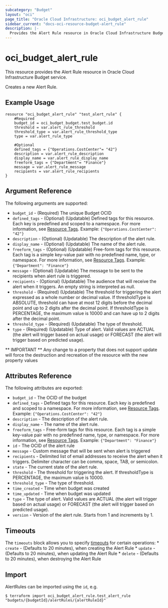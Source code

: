 ```yaml
---
subcategory: "Budget"
layout: "oci"
page_title: "Oracle Cloud Infrastructure: oci_budget_alert_rule"
sidebar_current: "docs-oci-resource-budget-alert_rule"
description: |-
  Provides the Alert Rule resource in Oracle Cloud Infrastructure Budget service
---
```


# oci_budget_alert_rule
This resource provides the Alert Rule resource in Oracle Cloud Infrastructure Budget service.

Creates a new Alert Rule.


## Example Usage

```hcl
resource "oci_budget_alert_rule" "test_alert_rule" {
	#Required
	budget_id = oci_budget_budget.test_budget.id
	threshold = var.alert_rule_threshold
	threshold_type = var.alert_rule_threshold_type
	type = var.alert_rule_type

	#Optional
	defined_tags = {"Operations.CostCenter"= "42"}
	description = var.alert_rule_description
	display_name = var.alert_rule_display_name
	freeform_tags = {"Department"= "Finance"}
	message = var.alert_rule_message
	recipients = var.alert_rule_recipients
}
```

## Argument Reference

The following arguments are supported:

* `budget_id` - (Required) The unique Budget OCID
* `defined_tags` - (Optional) (Updatable) Defined tags for this resource. Each key is predefined and scoped to a namespace. For more information, see [Resource Tags](https://docs.cloud.oracle.com/iaas/Content/General/Concepts/resourcetags.htm).  Example: `{"Operations.CostCenter": "42"}` 
* `description` - (Optional) (Updatable) The description of the alert rule.
* `display_name` - (Optional) (Updatable) The name of the alert rule.
* `freeform_tags` - (Optional) (Updatable) Free-form tags for this resource. Each tag is a simple key-value pair with no predefined name, type, or namespace. For more information, see [Resource Tags](https://docs.cloud.oracle.com/iaas/Content/General/Concepts/resourcetags.htm).  Example: `{"Department": "Finance"}` 
* `message` - (Optional) (Updatable) The message to be sent to the recipients when alert rule is triggered.
* `recipients` - (Optional) (Updatable) The audience that will receive the alert when it triggers. An empty string is interpreted as null.
* `threshold` - (Required) (Updatable) The threshold for triggering the alert expressed as a whole number or decimal value. If thresholdType is ABSOLUTE, threshold can have at most 12 digits before the decimal point and up to 2 digits after the decimal point. If thresholdType is PERCENTAGE, the maximum value is 10000 and can have up to 2 digits after the decimal point. 
* `threshold_type` - (Required) (Updatable) The type of threshold.
* `type` - (Required) (Updatable) Type of alert. Valid values are ACTUAL (the alert will trigger based on actual usage) or FORECAST (the alert will trigger based on predicted usage). 


** IMPORTANT **
Any change to a property that does not support update will force the destruction and recreation of the resource with the new property values

## Attributes Reference

The following attributes are exported:

* `budget_id` - The OCID of the budget
* `defined_tags` - Defined tags for this resource. Each key is predefined and scoped to a namespace. For more information, see [Resource Tags](https://docs.cloud.oracle.com/iaas/Content/General/Concepts/resourcetags.htm).  Example: `{"Operations.CostCenter": "42"}` 
* `description` - The description of the alert rule.
* `display_name` - The name of the alert rule.
* `freeform_tags` - Free-form tags for this resource. Each tag is a simple key-value pair with no predefined name, type, or namespace. For more information, see [Resource Tags](https://docs.cloud.oracle.com/iaas/Content/General/Concepts/resourcetags.htm).  Example: `{"Department": "Finance"}` 
* `id` - The OCID of the alert rule
* `message` - Custom message that will be sent when alert is triggered
* `recipients` - Delimited list of email addresses to receive the alert when it triggers. Delimiter character can be comma, space, TAB, or semicolon. 
* `state` - The current state of the alert rule.
* `threshold` - The threshold for triggering the alert. If thresholdType is PERCENTAGE, the maximum value is 10000. 
* `threshold_type` - The type of threshold.
* `time_created` - Time when budget was created
* `time_updated` - Time when budget was updated
* `type` - The type of alert. Valid values are ACTUAL (the alert will trigger based on actual usage) or FORECAST (the alert will trigger based on predicted usage). 
* `version` - Version of the alert rule. Starts from 1 and increments by 1.

## Timeouts

The `timeouts` block allows you to specify [timeouts](https://registry.terraform.io/providers/hashicorp/oci/latest/docs/guides/changing_timeouts) for certain operations:
	* `create` - (Defaults to 20 minutes), when creating the Alert Rule
	* `update` - (Defaults to 20 minutes), when updating the Alert Rule
	* `delete` - (Defaults to 20 minutes), when destroying the Alert Rule


## Import

AlertRules can be imported using the `id`, e.g.

```
$ terraform import oci_budget_alert_rule.test_alert_rule "budgets/{budgetId}/alertRules/{alertRuleId}" 
```

